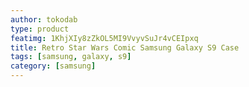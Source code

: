 ```yaml
---
author: tokodab
type: product
featimg: 1KhjXIy8zZkOL5MI9VvyvSuJr4vCEIpxq
title: Retro Star Wars Comic Samsung Galaxy S9 Case
tags: [samsung, galaxy, s9]
category: [samsung]
---
```

